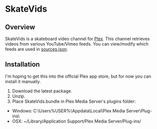 # SkateVids

## Overview

SkateVids is a skateboard video channel for [Plex](http://plexapp.com). This channel retrieves videos from various YouTube/Vimeo feeds. You can view/modify which feeds are used in [sources.json](https://github.com/tmcknight/SkateVids/blob/master/SkateVids.bundle/Contents/Resources/sources.json).

## Installation

I'm hoping to get this into the official Plex app store, but for now you can install it manually.

1. Download the latest package.
2. Unzip.
3. Place SkateVids.bundle in Plex Media Server's plugins folder:
 * Windows: C:\Users\%USER%\Appdata\Local\Plex Media Server\Plug-ins\
 * OSX: ~/Library/Application Support/Plex Media Server/Plug-ins/